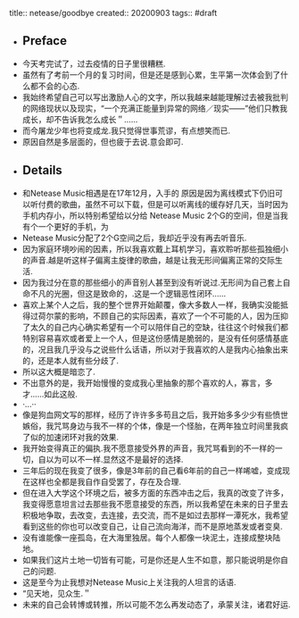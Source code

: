 title:: netease/goodbye
created:: 20200903
tags:: #draft

- ## Preface
- 今天考完试了，过去疫情的日子里很糟糕.
- 虽然有了考前一个月的复习时间，但是还是感到心累，生平第一次体会到了什么都不会的心态.
- 我始终希望自己可以写出激励人心的文字，所以我越来越能理解过去被我批判的网络现状以及现实，“一个充满正能量到异常的网络／现实——”他们只教我成长，却不告诉我怎么成长＂......
- 而今屠龙少年也将变成龙.我只觉得世事荒谬，有点想笑而已.
- 原因自然是多层面的，但也疲于去说.意会即可.
- ## Details
- 和Netease Music相遇是在17年12月，入手的 原因是因为离线模式下仍旧可以听付费的歌曲，虽然不可以下载，但是可以听离线的缓存好几天，当时因为手机内存小，所以特别希望给以分给 Netease Music 2个G的空间，但是当我有个一个更好的手机，为
- Netease Music分配了2个G空间之后，我却近乎没有再去听音乐.
- 因为家庭环境吵闹的因素，所以我喜欢戴上耳机学习，喜欢聆听那些孤独细小的声音.越是听这样子偏离主旋律的歌曲，越是让我无形间偏离正常的交际生活.
- 因为我过分在意的那些细小的声音别人甚至到没有听说过.无形间为自己套上自命不凡的光圈，但这是致命的，.这是一个逻辑恶性闭环......
- 喜欢上某个人之后，我的整个世界开始颠覆，像大多数人一样，我确实没能抵得过荷尔蒙的影响，不顾自己的实际因素，喜欢了一个不可能的人，因为压抑了太久的自己内心确实希望有一个可以陪伴自己的空缺，往往这个时候我们都特别容易喜欢或者爱上一个人，但是这份感情是脆弱的，是没有任何感情基底的，况且我几乎没与之说些什么话语，所以对于我喜欢的人是我内心抽象出来的，还是本人就有些分歧了.
- 所以这大概是暗恋了.
- 不出意外的是，我开始慢慢的变成我心里抽象的那个喜欢的人，寡言，多才......如此这般.
- ·...··
- 像是狗血网文写的那样，经历了许许多多苟且之后，我开始多多少少有些愤世嫉俗，我咒骂身边与我不一样的个体，像是一个怪胎，在两年独立时间里我疯了似的加速闭环对我的效果.
- 我开始变得真正的偏执.我不愿意接受外界的声音，我咒骂看到的不一样的一切，自以为可以不一样.显然这不是最好的选择.
- 三年后的现在我变了很多，像是3年前的自己看6年前的自己一样唏嘘，变成现在这样也全都是我自作自受罢了，存在及合理.
- 但在进入大学这个环境之后，被多方面的东西冲击之后，我真的改变了许多，我变得愿意坦言过去那些我不愿意接受的东西，所以我希望在未来的日子里去积极地争取，去改变，去连接，去交流，而不是如过去那样一潭死水，我希望看到这些的你也可以改变自己，让自己流向海洋，而不是原地蒸发或者变臭.
- 没有谁能像一座孤岛，在大海里独居。每个人都像一块泥土，连接成整块陆地。
- 如果我们这片土地一切皆有可能，可是你还是人生不如意，那只能说明是你自己的问题.
- 这是至今为止我想对Netease Music上关注我的人坦言的话语.
- “见天地，见众生.＂
- 未来的自己会转博或转推，所以可能不怎么再发动态了，承蒙关注，诸君好运.